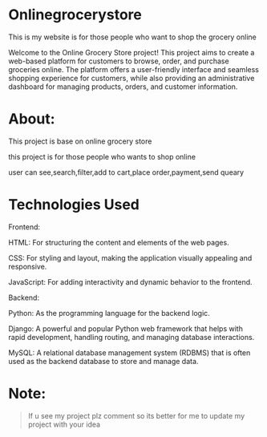 # Onlinegrocerystore
This is my website is for those people who want to shop the grocery online 

Welcome to the Online Grocery Store project! This project aims to create a web-based platform for customers to browse, order, and purchase groceries online. The platform offers a user-friendly interface and seamless shopping experience for customers, while also providing an administrative dashboard for managing products, orders, and customer information.

# About:
This project is base on online grocery store 

this project is for those people who wants to shop online

user can see,search,filter,add to cart,place order,payment,send queary

# Technologies Used


Frontend:

HTML: For structuring the content and elements of the web pages.

CSS: For styling and layout, making the application visually appealing and responsive.

JavaScript: For adding interactivity and dynamic behavior to the frontend.



Backend:

Python: As the programming language for the backend logic.

Django: A powerful and popular Python web framework that helps with rapid development, handling routing, and managing database interactions.

MySQL: A relational database management system (RDBMS) that is often used as the backend database to store and manage data.

# Note:

> If u see my project plz comment so its better for me to update my project with your idea

